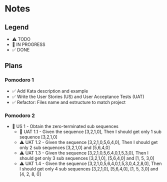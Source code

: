 # Notes

## Legend

- ⚠ TODO
- 🚧 IN PROGRESS
- ✅ DONE

## Plans

### Pomodoro 1

- ✅ Add Kata description and example
- ✅ Write the User Stories (US) and User Acceptance Tests (UAT)
- ✅ Refactor: Files name and estructure to match project

### Pomodoro 2

- 🚧 US 1 - Obtain the zero-terminated sub sequences
  - 🚧 UAT 1.1 - Given the sequence [3,2,1,0], Then I should get only 1 sub sequence [3,2,1,0]
  - ⚠ UAT 1.2 - Given the sequence [3,2,1,0,5,6,4,0], Then I should get only 2 sub sequences [3,2,1,0] and [5,6,4,0]
  - ⚠ UAT 1.3 - Given the sequence [3,2,1,0,5,6,4,0,1,5,3,0], Then I should get only 3 sub sequences [3,2,1,0], [5,6,4,0] and [1, 5, 3,0]
  - ⚠ UAT 1.4 - Given the sequence [3,2,1,0,5,6,4,0,1,5,3,0,4,2,8,0], Then I should get only 4 sub sequences [3,2,1,0], [5,6,4,0], [1, 5, 3,0] and [4, 2, 8, 0]
